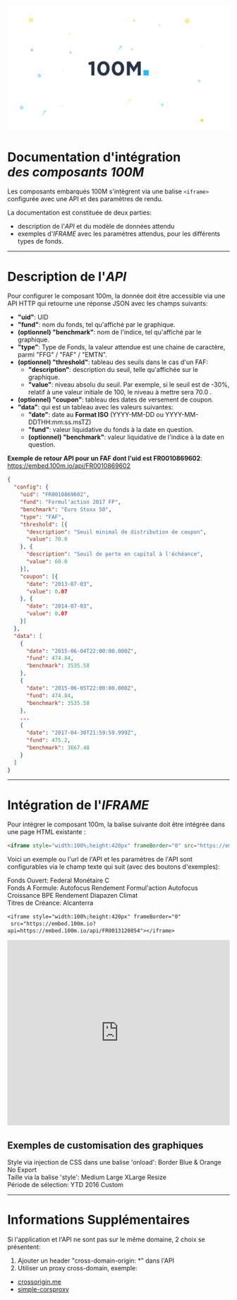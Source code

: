 <div class="header">
  <link rel="stylesheet" href="/css/100m.css">
  <img style="position: relative;z-index: -1;" src="/extra/prez/01.jpg" />
  <h1>Documentation d'intégration<br><em>des composants 100M</em></h1>
</div>

Les composants embarqués 100M s'intègrent via une balise `<iframe>` configurée avec une API et des paramètres de rendu.

La documentation est constituée de deux parties:
- description de l'*API* et du modèle de données attendu
- exemples d'*IFRAME* avec les paramètres attendus, pour les différents types de fonds.

---

# Description de l'*API*

Pour configurer le composant 100m, la donnée doit être accessible via une API HTTP qui retourne une réponse JSON avec les champs suivants:

- **"uid"**: UID
- **"fund"**: nom du fonds, tel qu'affiché par le graphique.
- **(optionnel) "benchmark"**: nom de l'indice, tel qu'affiché par le graphique.
- **"type"**: Type de Fonds, la valeur attendue est une chaine de caractère, parmi "FFG" / "FAF" / "EMTN".
- **(optionnel) "threshold"**: tableau des seuils dans le cas d'un FAF:
    - **"description"**: description du seuil, telle qu'affichée sur le graphique.
    - **"value"**: niveau absolu du seuil. Par exemple, si le seuil est de -30%, relatif à une valeur initiale de 100, le niveau à mettre sera 70.0 .
- **(optionnel) "coupon"**: tableau des dates de versement de coupon.
- **"data"**: qui est un tableau avec les valeurs suivantes:
    - **"date"**: date au **Format ISO** (YYYY-MM-DD ou YYYY-MM-DDTHH:mm:ss.msTZ)
    - **"fund"**: valeur liquidative du fonds à la date en question.
    - **(optionnel) "benchmark"**: valeur liquidative de l'indice à la date en question.

**Exemple de retour API pour un FAF dont l'uid est FR0010869602**:
https://embed.100m.io/api/FR0010869602

```json
{
  "config": {
    "uid": "FR0010869602",
    "fund": "Formul'action 2017 FP",
    "benchmark": "Euro Stoxx 50",
    "type": "FAF",
    "threshold": [{
      "description": "Seuil minimal de distribution de coupon",
      "value": 70.0
    }, {
      "description": "Seuil de perte en capital à l'échéance",
      "value": 60.0
    }],
    "coupon": [{
      "date": "2013-07-03",
      "value": 0.07
    }, {
      "date": "2014-07-03",
      "value": 0.07
    }]
  },
  "data": [
    {
      "date": "2015-06-04T22:00:00.000Z",
      "fund": 474.84,
      "benchmark": 3535.58
    },
    {
      "date": "2015-06-05T22:00:00.000Z",
      "fund": 474.84,
      "benchmark": 3535.58
    },
    ...
    {
      "date": "2017-04-30T21:59:59.999Z",
      "fund": 475.2,
      "benchmark": 3667.48
    }
  ]
}
```

---

# Intégration de l'*IFRAME*

Pour intégrer le composant 100m, la balise suivante doit être intégrée dans une page HTML existante :

```html
<iframe style="width:100%;height:420px" frameBorder="0" src="https://embed.100m.io?api=https://embed.100m.io/api/FR0013120854"></iframe>
```

Voici un exemple ou l'url de l'API et les paramètres de l'API sont configurables via le champ texte qui suit (avec des boutons d'exemples):

<div>
  <label>Fonds Ouvert:</label>
  <span tag tt="FR0000447658" onclick="document.querySelector('.demo').textContent = document.querySelector('#iframe-example').innerHTML = '<iframe style=&quot;width:100%;height:420px&quot; frameBorder=&quot;0&quot; src=&quot;https://embed.100m.io/?api=https://embed.100m.io/api/FR0000447658&quot;></iframe>'">Federal Monétaire C</span>

</div>
<div>
  <label>Fonds A Formule:</label>
  <span tag tt="FR0012847002" onclick="document.querySelector('.demo').textContent = document.querySelector('#iframe-example').innerHTML = '<iframe style=&quot;width:100%;height:420px&quot; frameBorder=&quot;0&quot; src=&quot;https://embed.100m.io/?api=https://embed.100m.io/api/FR0012847002&quot;></iframe>'">Autofocus Rendement</span>
  <span tag tt="FR0010869602" onclick="document.querySelector('.demo').textContent = document.querySelector('#iframe-example').innerHTML = '<iframe style=&quot;width:100%;height:420px&quot; frameBorder=&quot;0&quot; src=&quot;https://embed.100m.io/?api=https://embed.100m.io/api/FR0010869602&quot;></iframe>'">Formul'action</span>
  <span tag tt="FR0012517274" onclick="document.querySelector('.demo').textContent = document.querySelector('#iframe-example').innerHTML = '<iframe style=&quot;width:100%;height:420px&quot; frameBorder=&quot;0&quot; src=&quot;https://embed.100m.io/?api=https://embed.100m.io/api/FR0012517274&quot;></iframe>'">Autofocus Croissance</span>
  <span tag tt="FR0011228352" onclick="document.querySelector('.demo').textContent = document.querySelector('#iframe-example').innerHTML = '<iframe style=&quot;width:100%;height:420px&quot; frameBorder=&quot;0&quot; src=&quot;https://embed.100m.io/?api=https://embed.100m.io/api/FR0011228352&quot;></iframe>'">BPE Rendement</span>
  <span tag tt="FR0013143799" onclick="document.querySelector('.demo').textContent = document.querySelector('#iframe-example').innerHTML = '<iframe style=&quot;width:100%;height:420px&quot; frameBorder=&quot;0&quot; src=&quot;https://embed.100m.io/?api=https://embed.100m.io/api/FR0013143799&quot;></iframe>'">Diapazen Climat</span>
</div>
<div>
  <label>Titres de Créance:</label>
    <span tag tt="FR0013120854" onclick="document.querySelector('.demo').textContent = document.querySelector('#iframe-example').innerHTML = '<iframe style=&quot;width:100%;height:420px&quot; frameBorder=&quot;0&quot; src=&quot;https://embed.100m.io/?api=https://embed.100m.io/api/FR0013120854&quot;></iframe>'">Alcanterra</span>
 </div>

<pre><code class="demo lang-html" contentEditable oninput="document.querySelector('#iframe-example').innerHTML = event.target.textContent">&lt;iframe style="width:100%;height:420px" frameBorder="0"
 src="https://embed.100m.io?api=https://embed.100m.io/api/FR0013120854"&gt;&lt;/iframe&gt;
</code></pre>

<div id="iframe-example">
  <iframe style="width:100%;height:420px;" frameBorder="0" src="https://embed.100m.io?api=https://embed.100m.io/api/FR0013120854"></iframe>
</div>

## Exemples de customisation des graphiques
<div>
  <label>Style via injection de CSS dans une balise 'onload':</label>
  <span tag onclick="document.querySelector('.demo').textContent = document.querySelector('#iframe-example').innerHTML = '<iframe style=&quot;width:100%;height:420px;border: 1px dashed #23bcf8&quot; frameBorder=&quot;0&quot; src=&quot;https://embed.100m.io/?api=https://embed.100m.io/api/FR0000447658&quot;></iframe>'">Border</span>
  <span tag onclick="document.querySelector('.demo').textContent = document.querySelector('#iframe-example').innerHTML = '<iframe onload=&quot;this.contentWindow.postMessage(\'.m100-kpi>div:first-child{color:rgba(82, 121, 199, .8)}.m100-kpi>div:nth-child(n+2){color:rgba(255, 121, 57, .8)}.plot-line .fund{stroke:rgba(82, 121, 199, .8)}.plot-line .benchmark{stroke:rgba(255, 121, 57, .8)}.plot-legend .fund .color{background:rgba(82, 121, 199, .8)}.plot-legend .benchmark .color{background:rgba(255, 121, 57, .8)}\', \'*\')&quot; style=&quot;width:100%;height:420px&quot; frameBorder=&quot;0&quot; src=&quot;https://embed.100m.io/?api=https://embed.100m.io/api/FR0000447658&quot;></iframe>'">Blue & Orange</span>
  <span tag onclick="document.querySelector('.demo').textContent = document.querySelector('#iframe-example').innerHTML = '<iframe onload=&quot;this.contentWindow.postMessage(\'.icon-link{display:none;}\', \'*\')&quot; style=&quot;width:100%;height:420px&quot; frameBorder=&quot;0&quot; src=&quot;https://embed.100m.io/?api=https://embed.100m.io/api/FR0000447658&quot;></iframe>'">No Export</span>
</div>
<div>
  <label>Taille via la balise 'style':</label>
  <span tag tt="512x320" onclick="document.querySelector('.demo').textContent = document.querySelector('#iframe-example').innerHTML = document.querySelector('#iframe-example').innerHTML.replace(/^\s*/, '').replace(/width:(-|\s|\d|%|px|;)*height:(-|\s|\d|%|px|;)*(margin-left:)?(-|\s|\d|%|px|;)*/,'width:512px;height:320px;')">Medium</span>
  <span tag tt="640x400" onclick="document.querySelector('.demo').textContent = document.querySelector('#iframe-example').innerHTML = document.querySelector('#iframe-example').innerHTML.replace(/^\s*/, '').replace(/width:(-|\s|\d|%|px|;)*height:(-|\s|\d|%|px|;)*(margin-left:)?(-|\s|\d|%|px|;)*/,'width:640px;height:400px;')">Large</span>
  <span tag tt="800x500" onclick="document.querySelector('.demo').textContent = document.querySelector('#iframe-example').innerHTML = document.querySelector('#iframe-example').innerHTML.replace(/^\s*/, '').replace(/width:(-|\s|\d|%|px|;)*height:(-|\s|\d|%|px|;)*(margin-left:)?(-|\s|\d|%|px|;)*/,'width:800px;height:500px;margin-left:-70px;')">XLarge</span>
  <span tag tt="300x200-resizable" onclick="document.querySelector('.demo').textContent = document.querySelector('#iframe-example').innerHTML = '<iframe style=&quot;width:300px;height:200px;outline: 3px solid rgba(0,0,0,.14);resize:both;overflow:auto;&quot; frameBorder=&quot;0&quot; src=&quot;https://embed.100m.io/?api=https://embed.100m.io/api/FR0011228352&quot;></iframe>'">Resize</span>
</div>
<div>
  <label>Période de sélection:</label>
  <span tag onclick="document.querySelector('.demo').textContent = document.querySelector('#iframe-example').innerHTML = '<iframe style=&quot;width:100%;height:420px&quot; frameBorder=&quot;0&quot; src=&quot;https://embed.100m.io/?api=https://embed.100m.io/api/FR0000447658&date=2017-01-01|2017-12-31&quot;></iframe>'">YTD</span>
  <span tag onclick="document.querySelector('.demo').textContent = document.querySelector('#iframe-example').innerHTML = '<iframe style=&quot;width:100%;height:420px&quot; frameBorder=&quot;0&quot; src=&quot;https://embed.100m.io/?api=https://embed.100m.io/api/FR0000447658&date=2016-01-01|2016-12-31&quot;></iframe>'">2016</span>
  <span tag onclick="document.querySelector('.demo').textContent = document.querySelector('#iframe-example').innerHTML = '<iframe style=&quot;width:100%;height:420px&quot; frameBorder=&quot;0&quot; src=&quot;https://embed.100m.io/?api=https://embed.100m.io/api/FR0000447658&date=2016-02-01|2016-03-01&quot;></iframe>'">Custom</span>
</div>
<!-- <div>
  <label>Autres:</label>
  <span tag onclick="document.querySelector('.demo').textContent = document.querySelector('#iframe-example').innerHTML = '<iframe style=&quot;width:100%;height:420px&quot; frameBorder=&quot;0&quot; src=&quot;https://embed.100m.io/?api=https://embed.100m.io/api/FR0011228352-no-benchmark&quot;></iframe>'">No benchmark</span>
  <span tag onclick="document.querySelector('.demo').textContent = document.querySelector('#iframe-example').innerHTML = '<iframe style=&quot;width:100%;height:420px&quot; frameBorder=&quot;0&quot; src=&quot;http://127.0.0.1:1100/?api=https://embed.100m.io/api/FR0011228352&date=2017-01-01|2017-12-31&quot;></iframe>'">Debug</span>
  <span tag onclick="document.querySelector('.demo').textContent = document.querySelector('#iframe-example').innerHTML = '<iframe style=&quot;width:100%;height:420px&quot; frameBorder=&quot;0&quot; src=&quot;http://127.0.0.1:1100/?api=/dist/FR0011228352.json&date=2017-01-01|2017-12-31&quot;></iframe>'">Local API</span>
</div> -->

---

# Informations Supplémentaires

Si l'application et l'API ne sont pas sur le même domaine, 2 choix se présentent:

1. Ajouter un header "cross-domain-origin: *" dans l'API
2. Utiliser un proxy cross-domain, exemple:
  - [crossorigin.me](https://github.com/technoboy10/crossorigin.me)
  - [simple-corsproxy](https://github.com/bmpvieira/simple-corsproxy)
